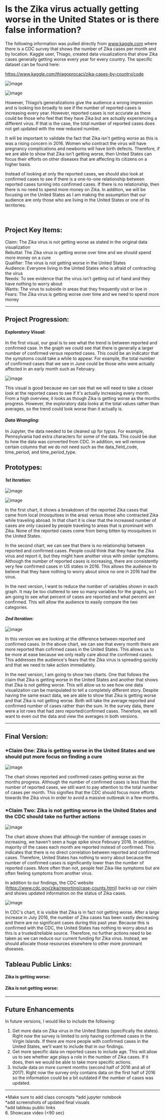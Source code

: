 # Is the Zika virus actually getting worse in the United States or is there false information?

The following information was pulled directly from www.kaggle.com where there is a CDC survey that shows the number of Zika cases per month and by location. Kaggle user, Thiago, created data visualizations that show Zika cases generally getting worse every year for every country. The specific dataset can be found here:

https://www.kaggle.com/thiagoprocaci/zika-cases-by-country/code

![image](https://user-images.githubusercontent.com/32119820/32259045-1cc542b8-be7b-11e7-9673-a2372a1d06d0.png)

![image](https://user-images.githubusercontent.com/32119820/32258671-1f45e044-be79-11e7-9222-a2d767fec4e9.png)

However, Thiago’s generalizations give the audience a wrong impression and is looking too broadly to see if the number of reported cases is increasing every year. However, reported cases is not accurate as there could be those who feel that they have Zika but are actually experiencing a different virus. If that is the case, the total number of reported cases does not get updated with the new reduced number. 

It will be important to validate the fact that Zika isn't getting worse as this is was a rising concern in 2016. Women who contract the virus will have pregnancy complications and newborns will have birth defects. Therefore, if we are able to show that Zika isn't getting worse, then United States can focus their efforts on other diseases that are affecting its citizens on a higher basis.

Instead of looking at only the reported cases, we should also look at confirmed cases to see if there is a one-to-one relationship between reported cases turning into confirmed cases. If there is no relationship, then there is no need to spend more money on Zika. In addition, we will be focusing on the United States as I am making the assumption that our audience are only those who are living in the United States or one of its territories.

<br/>

## Project Key Items:
Claim: The Zika virus is not getting worse as stated in the original data visualization <br/>
Rebuttal: The Zika virus is getting worse over time and we should spend more money on a cure <br/>
Qualifier: The virus is not getting worse in the United States <br/>
Audience: Everyone living in the United States who is afraid of contracting the virus <br/>
Needs: To see evidence that the virus isn't getting out of hand and they have nothing to worry about <br/>
Wants: The virus to subside in areas that they frequently visit or live in <br/>
Fears: The Zika virus is getting worse over time and we need to spend more money<br/>

---------
## Project Progression:

#### <i>Exploratory Visual:</i>
In the first visual, our goal is to see what the trend is between reported and confirmed case. In the graph we could see that there is generally a larger number of confirmed versus reported cases. This could be an indicator that the symptoms could take a while to appear. For example, the total number of confirmed cases that we see in June could be those who were actually affected in an early month such as February.

![image](https://user-images.githubusercontent.com/32119820/32765980-b7950dfa-c8c1-11e7-807e-feb46021bd20.png)

This visual is good because we can see that we will need to take a closer look at the reported cases to see if it's actually increasing every month. From a high overview, it looks as though Zika is getting worse as the months progress. However, the exploratory data looks at the total values rather than averages, so the trend could look worse than it actually is.
<br/>

#### <i>Data Wrangling:</i>

In Jupyter, the data needed to be cleaned up for typos. For example, Pennsylvania had extra characters for some of the data. This could be due to how the data was converted from CDC. In addition, we will remove certain columns that we do not need such as the data_field_code, time_period, and time_period_type.

## Prototypes:
#### <i>1st Iteration:</i>

![image](https://user-images.githubusercontent.com/32119820/32590330-b873657e-c4ce-11e7-8ba4-809ebbc06282.png)

![image](https://user-images.githubusercontent.com/32119820/32590341-c82b28bc-c4ce-11e7-8f1b-b6fc678a3a2b.png)

In the first chart, it shows a breakdown of the reported Zika cases that came from local (mosquitoes in the area) versus those who contracted Zika while traveling abroad. In that chart it is clear that the increased number of cases are only caused by people traveling to areas that is prominant with Zika. None of the reported cases come from being bitten by mosquitoes in the United States.

In the second chart, we can see that there is no relationship between reported and confirmed cases. People could think that they have the Zika virus and report it, but they might have another virus with similar symptoms. Although the number of reported cases is increasing, there are consistently very few confirmed cases in US states in 2016. This allows the audience to believe that they have nothing to worry about since no one in 2016 had the virus.

In the next version, I want to reduce the number of variables shown in each graph. It may be too cluttered to see so many variables for the graphs, so I am going to see what percent of cases are reported and what percent are confirmed. This will allow the audience to easily compare the two categories.

#### <i>2nd Iteration:</i>

![image](https://user-images.githubusercontent.com/32119820/32765904-6c56f7e0-c8c1-11e7-84bf-47fa62dabe88.png)

In this version we are looking at the difference between reported and confirmed cases. In the above chart, we can see that every month there are more reported than cofirmed cases in the United States. This allows us to be more at ease because we only really care about the confirmed cases. This addresses the audience's fears that the Zika virus is spreading quickly and that we need to take action immediately. 

In the next version, I am going to show two charts. One that follows the claim that Zika is getting worse in the United States and another that shows that Zika is not getting worse. This will allow us to see how one data visualization can be manipulated to tell a completely different story. Despite having the same exact data, we are able to show that Zika is getting worse and that Zika is not getting worse. Both will take the average reported and confirmed number of cases rather than the sum. In the survey data, there were a lot rows that had zero reported/confirmed cases. Therefore, we will want to even out the data and view the averages in both versions.

----------

## Final Version:

### *Claim One: Zika is getting worse in the United States and we should put more focus on finding a cure

![image](https://user-images.githubusercontent.com/32119820/32871070-d258a4a8-ca33-11e7-87a0-f6652a4086ff.png)

The chart shows reported and confirmed cases getting worse as the months progress. Although the number of confirmed cases is less than the number of reported cases, we still want to pay attention to the total number of cases per month. This signifies that the CDC should focus more efforts towards the Zika virus in order to avoid a massive outbreak in a few months.

### *Claim Two: Zika is not getting worse in the United States and the CDC should take no further actions

![image](https://user-images.githubusercontent.com/32119820/32871053-c05513a4-ca33-11e7-93d2-c257c43118ba.png)

The chart above shows that although the number of average cases in increasing, we haven't seen a huge spike since February 2016. In addition, majority of the cases each month are reported instead of confirmed. This indicates that there is no direct correlation between reported and confirmed cases. Therefore, United States has nothing to worry about because the number of confirmed cases is significantly lower than the number of reported cases. More often than not, people feel Zika-like symptoms but are often feeling symptoms from another virus.

In addition to our findings, the CDC website (https://www.cdc.gov/zika/reporting/case-counts.html) backs up our claim and shows updated information on the status of Zika cases. 

![image](https://user-images.githubusercontent.com/32119820/32713569-ab48021e-c7fe-11e7-8965-79de7aad1594.png)

In CDC's chart, it is visible that Zika is in fact not getting worse. After a large increase in July 2016, the number of Zika cases has been vastly decreasing and there are no significant cases during this past year. Because this is confirmed with the CDC, the United States has nothing to worry about as this is a trusted/reliable source. Therefore, no further actions need to be taken as we can reduce our current funding for Zika virus. Instead, we should allocate those resources elsewhere to other more prominant diseases.

## Tableau Public Links:
#### Zika is getting worse: 
#### Zika is not getting worse: 

-----------
## Future Enhancements

In future versions, I would like to include the following:
1. Get more data on Zika virus in the United States (specifically the states). Right now the survey is limited to only having confirmed cases in the Virgin Islands. If there are more people with confirmed cases in the United States, we'll want to include that in our findings.<br/>
2. Get more specific data on reported cases to include age. This will allow us to see whether age plays a role in the number of Zika cases. If it does, then we would be able to take more specific actions.<br/>
3. Include data on more current months (second half of 2016 and all of 2017). Right now the survey only contains data on the first half of 2016 so the information could be a bit outdated if the number of cases was updated.

---------
*Make sure to add class concepts
*add jupyter notebook <br/>
*add screenshots of updated final visuals <br/>
*add tableau public links <br/>
6. Showcase video (<90 sec)

